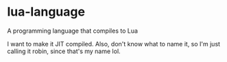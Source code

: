 # lua-language

A programming language that compiles to Lua

I want to make it JIT compiled. Also, don't know what to name it, so I'm just calling it robin, since that's my name lol.
